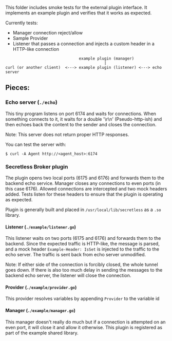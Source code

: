 This folder includes smoke tests for the external plugin interface. It
implements an example plugin and verifies that it works as expected.

Currently tests:
 - Manager connection reject/allow
 - Sample Provider
 - Listener that passes a connection and injects a custom header in a HTTP-like
 connection

```
                                example plugin (manager)
                                           |
curl (or another client)  <---> example plugin (listener) <---> echo server
```

## Pieces:

### Echo server (`./echo`)

This tiny program listens on port 6174 and waits for connections. When something
connects to it, it waits for a double '\r\n' (Pseudo-http-ish) and then echoes back
the content to the sender and closes the connection.

Note: This server does not return proper HTTP responses.

You can test the server with:
```
$ curl -A Agent http://<agent_host>:6174
```

### Secretless Broker plugin

The plugin opens two local ports (6175 and 6176) and forwards them to the backend echo
service. Manager closes any connections to even ports (in this case 6176). Allowed
connections are intercepted and two mock headers added. Tests listen for these headers to ensure
that the plugin is operating as expected.

Plugin is generally built and placed in `/usr/local/lib/secretless` as a `.so` library.


#### Listener (`./example/listener.go`)

This listener waits on two ports (6175 and 6176) and forwards them to the backend. Since the
expected traffic is HTTP-like, the message is parsed, and a mock header `Example-Header: IsSet`
is injected to the traffic to the echo server. The traffic is sent back from echo server
unmodified.

Note: If either side of the connection is forcibly closed, the whole tunnel goes down. If there
is also too much delay in sending the messages to the backend echo server, the listener
will close the connection.

#### Provider (`./example/provider.go`)

This provider resolves variables by appending `Provider` to the variable id

#### Manager (`./example/manager.go`)

This manager doesn't really do much but if a connection is attempted on an even port, it will
close it and allow it otherwise. This plugin is registered as part of the example shared
library.
